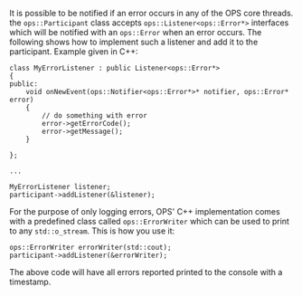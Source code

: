 It is possible to be notified if an error occurs in any of the OPS core threads.
the `ops::Participant` class accepts `ops::Listener<ops::Error*>` interfaces which will be notified with an `ops::Error` when an error occurs. The following shows how to implement such a listener and add it to the participant. Example given in C++:

```
class MyErrorListener : public Listener<ops::Error*>
{
public:
	void onNewEvent(ops::Notifier<ops::Error*>* notifier, ops::Error* error)
	{
		// do something with error
		error->getErrorCode();
		error->getMessage();
	}

};

...

MyErrorListener listener;
participant->addListener(&listener);

```

For the purpose of only logging errors, OPS' C++ implementation comes with a predefined class called `ops::ErrorWriter` which can be used to print to any `std::o_stream`. This is how you use it:

```
ops::ErrorWriter errorWriter(std::cout);
participant->addListener(&errorWriter);
```

The above code will have all errors reported printed to the console with a timestamp.
